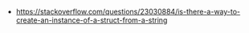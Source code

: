 

- https://stackoverflow.com/questions/23030884/is-there-a-way-to-create-an-instance-of-a-struct-from-a-string

